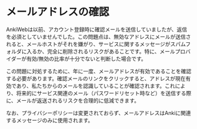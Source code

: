 # メールアドレスの確認

AnkiWebは以前、アカウント登録時に確認メールを送信していましたが、返信を必須としていませんでした。この問題点は、無効なアドレスにメールが送信されると、メールホストがそれを嫌がり、サービスに関するメッセージがスパムフォルダに入るか、完全に削除されるリスクがあることです。特に、メールプロバイダーが有効/無効の比率が十分でないと判断した場合です。

この問題に対処するために、年に一度、メールアドレスが有効であることを確認する必要があります。確認メールのリンクをクリックすると、アドレスが現在有効であり、私たちからのメールを認識していることが確認されます。これにより、将来的にサービス関連のメール（パスワードリセット時など）を送信する際に、メールが返送されるリスクを合理的に低減できます。

なお、プライバシーポリシーは変更されておらず、メールアドレスはAnkiに関連するメッセージのみに使用されます。